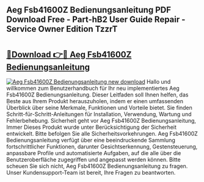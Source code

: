 ## Aeg Fsb41600Z Bedienungsanleitung PDF Download Free - Part-hB2 User Guide Repair - Service Owner Edition TzzrT

# <h2><a href="http://df14pwg.blite.top/?on=Aeg+Fsb41600Z+Bedienungsanleitung">🔗Download 👉🔴 Aeg Fsb41600Z Bedienungsanleitung</a></h2>

[![Aeg Fsb41600Z Bedienungsanleitung new download](https://i.imgur.com/lujVjoI.png)](http://df14pwg.blite.top/?on=Aeg+Fsb41600Z+Bedienungsanleitung)
Hallo und willkommen zum Benutzerhandbuch für Ihr neu implementiertes Aeg Fsb41600Z Bedienungsanleitung. Dieser Leitfaden soll Ihnen helfen, das Beste aus Ihrem Produkt herauszuholen, indem er einen umfassenden Überblick über seine Merkmale, Funktionen und Vorteile bietet. Sie finden Schritt-für-Schritt-Anleitungen für Installation, Verwendung, Wartung und Fehlerbehebung. Sicherheit geht vor Aeg Fsb41600Z Bedienungsanleitung, Immer Dieses Produkt wurde unter Berücksichtigung der Sicherheit entwickelt. Bitte befolgen Sie alle Sicherheitsvorkehrungen. Aeg Fsb41600Z Bedienungsanleitung verfügt über eine beeindruckende Sammlung fortschrittlicher Funktionen, darunter Gesichtserkennung, Gestensteuerung, anpassbare Profile und automatisierte Aufgaben, auf die alle über die Benutzeroberfläche zugegriffen und angepasst werden können. Bitte scheuen Sie sich nicht, Aeg Fsb41600Z Bedienungsanleitung zu fragen. Unser Kundensupport-Team ist bereit, Ihre Fragen zu beantworten.
